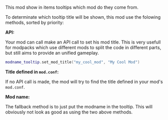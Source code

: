 This mod show in items tooltips which mod do they come from.

To determinate which tooltip title will be shown, this mod use the folowing methods, sorted by priority:

**API:**

Your mod can call make an API call to set his mod title. This is very usefull for modpacks which use different mods to split the code in different parts, but still aims to provide an unified gameplay.

```lua
modname_tooltip.set_mod_title("my_cool_mod", "My Cool Mod")
```

**Title defined in `mod.conf`:**

If no API call is made, the mod will try to find the title defined in your mod's `mod.conf`.

**Mod name:**

The fallback method is to just put the modname in the tooltip. This will obviously not look as good as using the two above methods.
